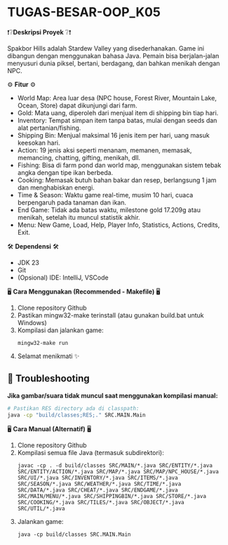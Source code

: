 # TUGAS-BESAR-OOP_K05

❗❔**Deskripsi Proyek** ❔❗

Spakbor Hills adalah Stardew Valley yang disederhanakan. Game ini dibangun dengan menggunakan bahasa Java. Pemain bisa berjalan-jalan menyusuri dunia piksel, bertani, berdagang, dan bahkan menikah dengan NPC.

⚙ **Fitur** ⚙
- World Map: Area luar desa (NPC house, Forest River, Mountain Lake, Ocean, Store) dapat dikunjungi dari farm.
- Gold: Mata uang, diperoleh dari menjual item di shipping bin tiap hari.
- Inventory: Tempat simpan item tanpa batas, mulai dengan seeds dan alat pertanian/fishing.
- Shipping Bin: Menjual maksimal 16 jenis item per hari, uang masuk keesokan hari.
- Action: 19 jenis aksi seperti menanam, memanen, memasak, memancing, chatting, gifting, menikah, dll.
- Fishing: Bisa di farm pond dan world map, menggunakan sistem tebak angka dengan tipe ikan berbeda.
- Cooking: Memasak butuh bahan bakar dan resep, berlangsung 1 jam dan menghabiskan energi.
- Time & Season: Waktu game real-time, musim 10 hari, cuaca berpengaruh pada tanaman dan ikan.
- End Game: Tidak ada batas waktu, milestone gold 17.209g atau menikah, setelah itu muncul statistik akhir.
- Menu: New Game, Load, Help, Player Info, Statistics, Actions, Credits, Exit.

🛠 **Dependensi** 🛠
- JDK 23
- Git
- (Opsional) IDE: IntelliJ, VSCode

🖥 **Cara Menggunakan (Recommended - Makefile)** 🖥
1. Clone repository Github
2. Pastikan mingw32-make terinstall (atau gunakan build.bat untuk Windows)
3. Kompilasi dan jalankan game:
   ```
   mingw32-make run
   ```
4. Selamat menikmati ✨

## 🔧 Troubleshooting

**Jika gambar/suara tidak muncul saat menggunakan kompilasi manual:**
```bash
# Pastikan RES directory ada di classpath:
java -cp "build/classes;RES;." SRC.MAIN.Main
```


🖥 **Cara Manual (Alternatif)** 🖥
1. Clone repository Github
2. Kompilasi semua file Java (termasuk subdirektori):
   ```
   javac -cp . -d build/classes SRC/MAIN/*.java SRC/ENTITY/*.java SRC/ENTITY/ACTION/*.java SRC/MAP/*.java SRC/MAP/NPC_HOUSE/*.java SRC/UI/*.java SRC/INVENTORY/*.java SRC/ITEMS/*.java SRC/SEASON/*.java SRC/WEATHER/*.java SRC/TIME/*.java SRC/DATA/*.java SRC/CHEAT/*.java SRC/ENDGAME/*.java SRC/MAIN/MENU/*.java SRC/SHIPPINGBIN/*.java SRC/STORE/*.java SRC/COOKING/*.java SRC/TILES/*.java SRC/OBJECT/*.java SRC/UTIL/*.java
   ```
3. Jalankan game:
   ```
   java -cp build/classes SRC.MAIN.Main
   ```
